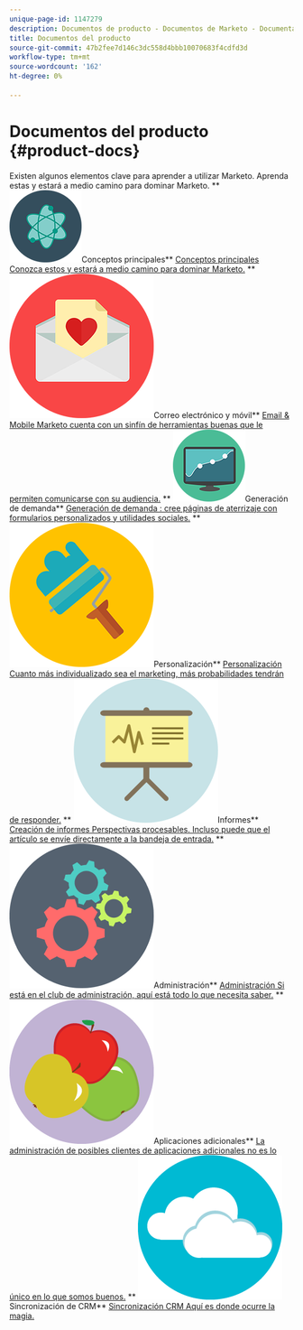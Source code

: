 ```yaml
---
unique-page-id: 1147279
description: Documentos de producto - Documentos de Marketo - Documentación del producto
title: Documentos del producto
source-git-commit: 47b2fee7d146c3dc558d4bbb10070683f4cdfd3d
workflow-type: tm+mt
source-wordcount: '162'
ht-degree: 0%

---
```



# Documentos del producto {#product-docs}

Existen algunos elementos clave para aprender a utilizar Marketo. Aprenda estas y estará a medio camino para dominar Marketo.
** ![Conceptos principales](assets/education-science-12.png)Conceptos principales** [Conceptos principales Conozca estos y estará a medio camino para dominar Marketo.](product-docs/core-marketo-concepts.md)     ** ![Correo electrónico y dispositivos móviles](assets/valentine-day-10.png)Correo electrónico y móvil** [Email &amp; Mobile Marketo cuenta con un sinfín de herramientas buenas que le permiten comunicarse con su audiencia.](https://docs.marketo.com/pages/viewpage.action?pageId=557076)     ** ![Generación de demanda](assets/seo-04.png)Generación de demanda** [Generación de demanda : cree páginas de aterrizaje con formularios personalizados y utilidades sociales.](product-docs/demand-generation.md)     ** ![Personalización](assets/graphic-design-tools-19.png)Personalización** [Personalización Cuanto más individualizado sea el marketing, más probabilidades tendrán de responder.](product-docs/personalization.md)     ** ![Informes](assets/office-21.png)Informes** [Creación de informes Perspectivas procesables. Incluso puede que el artículo se envíe directamente a la bandeja de entrada.](product-docs/reporting.md)     ** ![Administración](assets/technology-08.png)Administración** [Administración Si está en el club de administración, aquí está todo lo que necesita saber.](https://docs.marketo.com/display/DOCS/Administration)     ** ![Aplicaciones adicionales](assets/food-10.png)Aplicaciones adicionales** [La administración de posibles clientes de aplicaciones adicionales no es lo único en lo que somos buenos.](product-docs/additional-apps.md)     ** ![Sincronización de CRM](assets/seo-33.png)Sincronización de CRM** [Sincronización CRM Aquí es donde ocurre la magia.](product-docs/crm-sync.md)